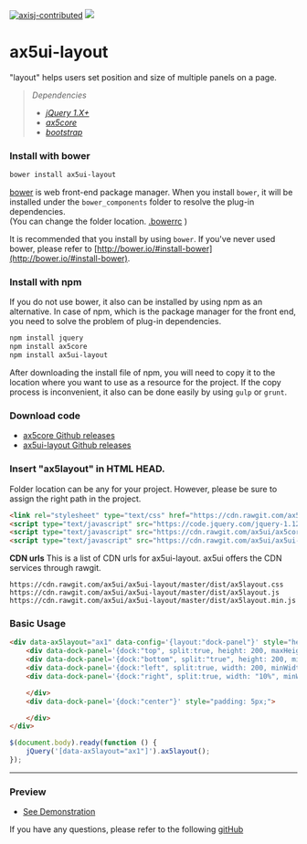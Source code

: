 [![axisj-contributed](https://img.shields.io/badge/AXISJ.com-Contributed-green.svg)](https://github.com/axisj)
![](https://img.shields.io/badge/Seowoo-Mondo&Thomas-red.svg)

# ax5ui-layout
"layout" helps users set position and size of multiple panels on a page.

> *Dependencies*
> * _[jQuery 1.X+](http://jquery.com/)_
> * _[ax5core](http://ax5.io/ax5core)_
> * _[bootstrap](http://getbootstrap.com/)_

### Install with bower
```sh
bower install ax5ui-layout
```
[bower](http://bower.io/#install-bower) is web front-end package manager.
When you install `bower`, it will be installed under the `bower_components` folder to resolve the plug-in dependencies.  
(You can change the folder location. [.bowerrc](http://bower.io/docs/config/#bowerrc-specification) )

It is recommended that you install by using `bower`. 
If you've never used bower, please refer to [http://bower.io/#install-bower](http://bower.io/#install-bower).

### Install with npm
If you do not use bower, it also can be installed by using npm as an alternative.
In case of npm, which is the package manager for the front end, you need to solve the problem of plug-in dependencies.

```sh
npm install jquery
npm install ax5core
npm install ax5ui-layout
```

After downloading the install file of npm, you will need to copy it to the location where you want to use as a resource for the project.
If the copy process is inconvenient, it also can be done easily by using `gulp` or `grunt`.

### Download code
- [ax5core Github releases](https://github.com/ax5ui/ax5core/releases)
- [ax5ui-layout Github releases](https://github.com/ax5ui/ax5ui-layout/releases)


### Insert "ax5layout" in HTML HEAD.

Folder location can be any for your project. However, please be sure to assign the right path in the project.

```html
<link rel="stylesheet" type="text/css" href="https://cdn.rawgit.com/ax5ui/ax5ui-layout/master/dist/ax5layout.css" />
<script type="text/javascript" src="https://code.jquery.com/jquery-1.12.3.min.js"></script>
<script type="text/javascript" src="https://cdn.rawgit.com/ax5ui/ax5core/master/dist/ax5core.min.js"></script>
<script type="text/javascript" src="https://cdn.rawgit.com/ax5ui/ax5ui-layout/master/dist/ax5layout.min.js"></script>
```

**CDN urls**
This is a list of CDN urls for ax5ui-layout. ax5ui offers the CDN services through rawgit.
```
https://cdn.rawgit.com/ax5ui/ax5ui-layout/master/dist/ax5layout.css
https://cdn.rawgit.com/ax5ui/ax5ui-layout/master/dist/ax5layout.js
https://cdn.rawgit.com/ax5ui/ax5ui-layout/master/dist/ax5layout.min.js
```

### Basic Usage
```html
<div data-ax5layout="ax1" data-config='{layout:"dock-panel"}' style="height: 100%;border:1px solid #ccc;">
    <div data-dock-panel='{dock:"top", split:true, height: 200, maxHeight: 300}'></div>
    <div data-dock-panel='{dock:"bottom", split:"true", height: 200, minHeight: 50, maxHeight: 300}'></div>
    <div data-dock-panel='{dock:"left", split:true, width: 200, minWidth: 50, maxWidth: 300}'></div>
    <div data-dock-panel='{dock:"right", split:true, width: "10%", minWidth: 50, maxWidth: 300}'>

    </div>
    <div data-dock-panel='{dock:"center"}' style="padding: 5px;">

    </div>
</div>
```

```js
$(document.body).ready(function () {
    jQuery('[data-ax5layout="ax1"]').ax5layout();
});
```

***

### Preview
- [See Demonstration](http://ax5.io/ax5ui-layout/demo/index.html)

If you have any questions, please refer to the following [gitHub](https://github.com/ax5ui/ax5ui-kernel)